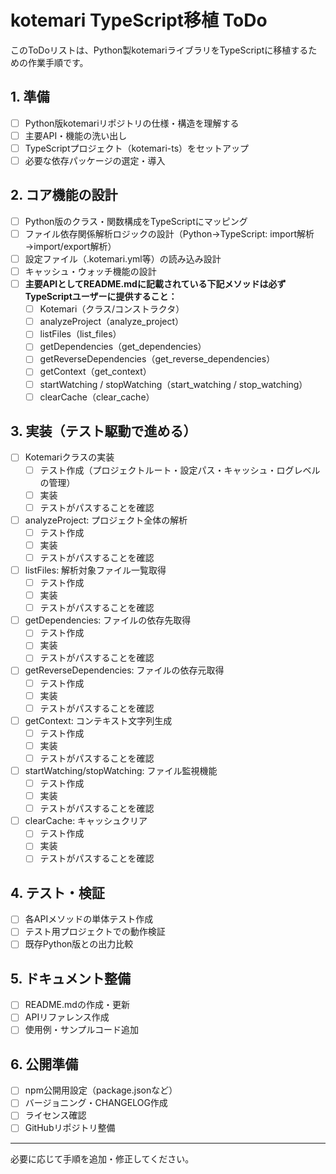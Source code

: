 # kotemari TypeScript移植 ToDo

このToDoリストは、Python製kotemariライブラリをTypeScriptに移植するための作業手順です。

## 1. 準備
- [ ] Python版kotemariリポジトリの仕様・構造を理解する
- [ ] 主要API・機能の洗い出し
- [ ] TypeScriptプロジェクト（kotemari-ts）をセットアップ
- [ ] 必要な依存パッケージの選定・導入

## 2. コア機能の設計
- [ ] Python版のクラス・関数構成をTypeScriptにマッピング
- [ ] ファイル依存関係解析ロジックの設計（Python→TypeScript: import解析→import/export解析）
- [ ] 設定ファイル（.kotemari.yml等）の読み込み設計
- [ ] キャッシュ・ウォッチ機能の設計
- [ ] **主要APIとしてREADME.mdに記載されている下記メソッドは必ずTypeScriptユーザーに提供すること：**
    - [ ] Kotemari（クラス/コンストラクタ）
    - [ ] analyzeProject（analyze_project）
    - [ ] listFiles（list_files）
    - [ ] getDependencies（get_dependencies）
    - [ ] getReverseDependencies（get_reverse_dependencies）
    - [ ] getContext（get_context）
    - [ ] startWatching / stopWatching（start_watching / stop_watching）
    - [ ] clearCache（clear_cache）

## 3. 実装（テスト駆動で進める）
- [ ] Kotemariクラスの実装
    - [ ] テスト作成（プロジェクトルート・設定パス・キャッシュ・ログレベルの管理）
    - [ ] 実装
    - [ ] テストがパスすることを確認
- [ ] analyzeProject: プロジェクト全体の解析
    - [ ] テスト作成
    - [ ] 実装
    - [ ] テストがパスすることを確認
- [ ] listFiles: 解析対象ファイル一覧取得
    - [ ] テスト作成
    - [ ] 実装
    - [ ] テストがパスすることを確認
- [ ] getDependencies: ファイルの依存先取得
    - [ ] テスト作成
    - [ ] 実装
    - [ ] テストがパスすることを確認
- [ ] getReverseDependencies: ファイルの依存元取得
    - [ ] テスト作成
    - [ ] 実装
    - [ ] テストがパスすることを確認
- [ ] getContext: コンテキスト文字列生成
    - [ ] テスト作成
    - [ ] 実装
    - [ ] テストがパスすることを確認
- [ ] startWatching/stopWatching: ファイル監視機能
    - [ ] テスト作成
    - [ ] 実装
    - [ ] テストがパスすることを確認
- [ ] clearCache: キャッシュクリア
    - [ ] テスト作成
    - [ ] 実装
    - [ ] テストがパスすることを確認

## 4. テスト・検証
- [ ] 各APIメソッドの単体テスト作成
- [ ] テスト用プロジェクトでの動作検証
- [ ] 既存Python版との出力比較

## 5. ドキュメント整備
- [ ] README.mdの作成・更新
- [ ] APIリファレンス作成
- [ ] 使用例・サンプルコード追加

## 6. 公開準備
- [ ] npm公開用設定（package.jsonなど）
- [ ] バージョニング・CHANGELOG作成
- [ ] ライセンス確認
- [ ] GitHubリポジトリ整備

---
必要に応じて手順を追加・修正してください。
